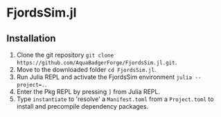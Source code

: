 # FjordsSim.jl
## Installation
1. Clone the git repository `git clone https://github.com/AquaBadgerForge/FjordsSim.jl.git`.
2. Move to the downloaded folder `cd FjordsSim.jl`.
3. Run Julia REPL and activate the FjordsSim environment `julia --project=.`.
4. Enter the Pkg REPL by pressing `]` from Julia REPL.
5. Type `instantiate` to 'resolve' a `Manifest.toml` from a `Project.toml` to install and precompile dependency packages.
